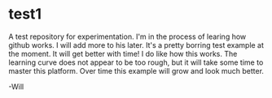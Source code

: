 # test1
A test repository for experimentation.
I'm in the process of learing how github works. I will add more to his later. 
It's a pretty borring test example at the moment. It will get better with time!
I do like how this works. The learning curve does not appear to be too rough, but
it will take some time to master this platform. Over time this example will grow
and look much better.

-Will
